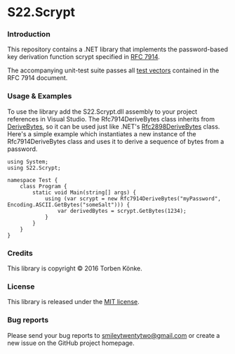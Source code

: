 # S22.Scrypt

### Introduction

This repository contains a .NET library that implements the password-based key derivation function scrypt specified in [RFC 7914](https://tools.ietf.org/html/rfc7914). 

The accompanying unit-test suite passes all [test vectors](https://tools.ietf.org/html/rfc7914#section-12) contained in the RFC 7914 document.



### Usage & Examples

To use the library add the S22.Scrypt.dll assembly to your project references in Visual Studio. The Rfc7914DeriveBytes class inherits from [DeriveBytes](https://msdn.microsoft.com/en-us/library/system.security.cryptography.derivebytes(v=vs.110).aspx), so it can be used just like .NET's [Rfc2898DeriveBytes](https://msdn.microsoft.com/en-us/library/system.security.cryptography.rfc2898derivebytes(v=vs.110).aspx) class. Here's a simple example which instantiates a new instance of the Rfc7914DeriveBytes class and uses it to derive a sequence of bytes from a password.

	using System;
	using S22.Scrypt;

	namespace Test {
		class Program {
			static void Main(string[] args) {
				using (var scrypt = new Rfc7914DeriveBytes("myPassword", Encoding.ASCII.GetBytes("someSalt"))) {
					var derivedBytes = scrypt.GetBytes(1234);
				}
			}
		}
	}



### Credits

This library is copyright © 2016 Torben Könke.



### License

This library is released under the [MIT license](https://github.com/smiley22/S22.Sasl/blob/master/License.md).



### Bug reports

Please send your bug reports to [smileytwentytwo@gmail.com](mailto:smileytwentytwo@gmail.com) or create a new
issue on the GitHub project homepage.
